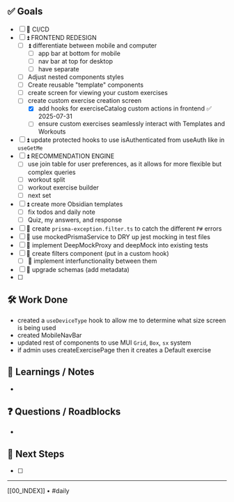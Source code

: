 ## ✅ Goals
- [ ] 🔺 CI/CD
- [ ] ⏫   FRONTEND REDESIGN
	- [ ] ⏫  differentiate between mobile and computer
		- [ ] app bar at bottom for mobile
		- [ ] nav bar at top for desktop
		- [ ] have separate 
	- [ ] Adjust nested components styles
	- [ ] Create reusable "template" components
	- [ ] create screen for viewing your custom exercises
	- [ ] create custom exercise creation screen
		- [x] add hooks for exerciseCatalog custom actions in frontend ✅ 2025-07-31
		- [ ] ensure custom exercises seamlessly interact with Templates and Workouts
- [ ] ⏫ update protected hooks to use isAuthenticated from useAuth like in `useGetMe`
- [ ]  ⏫  RECOMMENDATION ENGINE
	- [ ] use join table for user preferences, as it allows for more flexible but complex queries
	- [ ] workout split
	- [ ] workout exercise builder
	- [ ] next set
- [ ] ⏫ create more Obsidian templates
	- [ ] fix todos and daily note
	- [ ] Quiz, my answers, and response
- [ ] 🔼 create `prisma-exception.filter.ts` to catch the different `P#` errors
- [ ] 🔼 use mockedPrismaService to DRY up jest mocking in test files
- [ ] 🔼  implement DeepMockProxy and deepMock into existing tests
- [ ] 🔽  create filters component (put in a custom hook)
	- [ ] 🔽 implement interfunctionality between them
- [ ] 🔽 upgrade schemas (add metadata)
- [ ] 

## 🛠️ Work Done
- created a `useDeviceType` hook to allow me to determine what size screen is being used
- created MobileNavBar
- updated rest of components to use MUI `Grid`, `Box`, `sx` system
- if admin uses createExercisePage then it creates a Default exercise

## 🧠 Learnings / Notes
- 

## ❓ Questions / Roadblocks
- 

## 🔁 Next Steps
- [ ] 

---
[[00_INDEX]] • #daily

